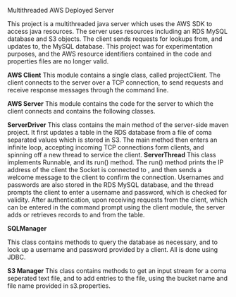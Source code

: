 Multithreaded AWS Deployed Server

This project is a multithreaded java server which uses the AWS SDK to access java resources. The server uses resources including an RDS MySQL database and S3 objects. The client sends requests for lookups from, and updates to, the MySQL database. This project was for experimentation purposes, and the AWS resource identifiers contained in the code and properties files are no longer valid.

**AWS Client**
This module contains a single class, called projectClient.
The client connects to the server over a TCP connection, to send requests and receive response messages through the command line.

**AWS Server**
This module contains the code for the server to which the client connects and contains the following classes.

**ServerDriver**
This class contains the main method of the server-side maven project. It first updates a table in the RDS database from a file of coma separated values which is stored in S3.  The main method then enters an infinite loop, accepting incoming TCP connections form clients, and spinning off a new thread to service the client. 
 **ServerThread**
 This class implements Runnable, and its run() method. The run() method prints the IP address of the client the Socket is connected to , and then sends a welcome message to the client to confirm the connection.  Usernames and passwords are also stored in the RDS MySQL database, and the thread prompts the client to enter a username and password, which is checked for validity. After authentication, upon receiving requests from the client, which can be entered in the command prompt using the client module, the server adds or retrieves records to and from the table. 

**SQLManager**

This class contains methods to query the database as necessary, and to look up a username and password provided by a client.  All is done using JDBC.

 **S3 Manager**
 This class contains methods to get an input stream for a coma seperated text file, and to add entries to the file, using the bucket name and file name provided in s3.properties. 